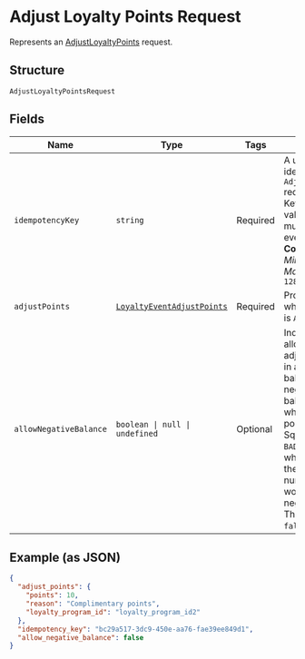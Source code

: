 <!-- Optimized: 2025-10-06 -->
<!-- RPM: 1.6.2.1.1.6.2.1_adjust-loyalty-points-request_20251006 -->
<!-- Session: E2E RPM DNA Application -->
<!-- AOM: RND (Reggie & Dro) -->
<!-- COI: TECHNOLOGY -->
<!-- RPM: HIGH -->
<!-- ACTION: BUILD -->


# Adjust Loyalty Points Request

Represents an [AdjustLoyaltyPoints](../../doc/api/loyalty.md#adjust-loyalty-points) request.

## Structure

`AdjustLoyaltyPointsRequest`

## Fields

| Name | Type | Tags | Description |
|  --- | --- | --- | --- |
| `idempotencyKey` | `string` | Required | A unique string that identifies this `AdjustLoyaltyPoints` request.<br>Keys can be any valid string, but must be unique for every request.<br>**Constraints**: *Minimum Length*: `1`, *Maximum Length*: `128` |
| `adjustPoints` | [`LoyaltyEventAdjustPoints`](../../doc/models/loyalty-event-adjust-points.md) | Required | Provides metadata when the event `type` is `ADJUST_POINTS`. |
| `allowNegativeBalance` | `boolean \| null \| undefined` | Optional | Indicates whether to allow a negative adjustment to result in a negative balance. If `true`, a negative<br>balance is allowed when subtracting points. If `false`, Square returns a `BAD_REQUEST` error when subtracting<br>the specified number of points would result in a negative balance. The default value is `false`. |

## Example (as JSON)

```json
{
  "adjust_points": {
    "points": 10,
    "reason": "Complimentary points",
    "loyalty_program_id": "loyalty_program_id2"
  },
  "idempotency_key": "bc29a517-3dc9-450e-aa76-fae39ee849d1",
  "allow_negative_balance": false
}
```
